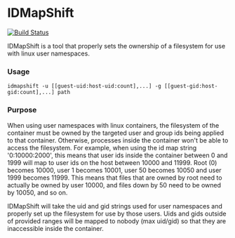 # IDMapShift #

[![Build Status](https://travis-ci.org/ramielrowe/idmapshift.svg?branch=master)](https://travis-ci.org/ramielrowe/idmapshift)

IDMapShift is a tool that properly sets the ownership of a filesystem for use with linux user namespaces.

### Usage ###


    idmapshift -u [[guest-uid:host-uid:count],...] -g [[guest-gid:host-gid:count],...] path

### Purpose ###

When using user namespaces with linux containers, the filesystem of the container must be owned by the targeted user and group ids being applied to that container. Otherwise, processes inside the container won't be able to access the filesystem. For example, when using the id map string '0:10000:2000', this means that user ids inside the container between 0 and 1999 will map to user ids on the host between 10000 and 11999. Root (0) becomes 10000, user 1 becomes 10001, user 50 becomes 10050 and user 1999 becomes 11999. This means that files that are owned by root need to actually be owned by user 10000, and files down by 50 need to be owned by 10050, and so on.

IDMapShift will take the uid and gid strings used for user namespaces and properly set up the filesystem for use by those users. Uids and gids outside of provided ranges will be mapped to nobody (max uid/gid) so that they are inaccessible inside the container.
